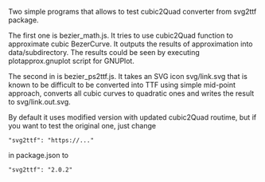 Two simple programs that allows to test cubic2Quad converter from svg2ttf package.

The first one is bezier_math.js. It tries to use cubic2Quad function to approximate
cubic BezerCurve. It outputs the results of approximation into data/subdirectory. 
The results could be seen by executing plotapprox.gnuplot script for GNUPlot.

The second in is bezier_ps2ttf.js. It takes an SVG icon svg/link.svg that is known
to be difficult to be converted into TTF using simple mid-point approach, converts
all cubic curves to quadratic ones and writes the result to svg/link.out.svg.

By default it uses modified version with updated cubic2Quad routime, but if you want
to test the original one, just change

    "svg2ttf": "https://..."

in package.json to

    "svg2ttf": "2.0.2"

